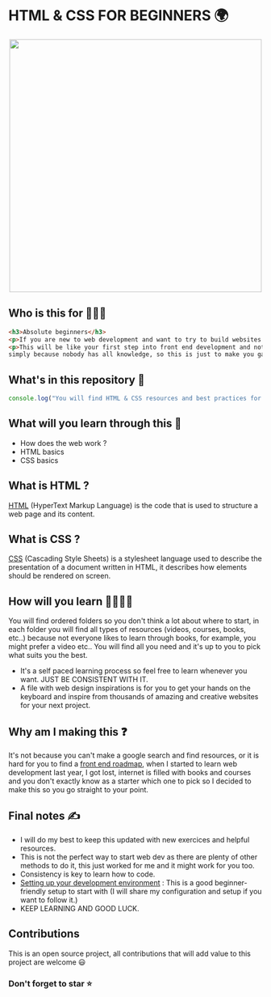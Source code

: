 


# HTML & CSS FOR BEGINNERS 🌍
<p align="center">
<img src="https://www.iim.fr/ecole-web/wp-content/uploads/2017/01/HTML5.jpg" width="500" >
</p>

## Who is this for  🧑‍🤝‍🧑
``` HTML
<h3>Absolute beginners</h3>
<p>If you are new to web development and want to try to build websites from scratch, this repository is for you.</p>
<p>This will be like your first step into front end development and note that you will not learn everything 
simply because nobody has all knowledge, so this is just to make you gain time and know where to start.</p>
```

## What's in this repository  🔑
```javascript
console.log("You will find HTML & CSS resources and best practices for beginners.")
```

## What will you learn through this  📓
* How does the web work ?
* HTML basics
* CSS basics

## What is HTML ?
[HTML](https://developer.mozilla.org/en-US/docs/Web/HTML) (HyperText Markup Language) is the code that is used to structure a web page and its content.
## What is CSS ?
[CSS](https://developer.mozilla.org/en-US/docs/Web/CSS) (Cascading Style Sheets) is a stylesheet language used to describe the presentation of a document written in HTML, it describes how elements should be rendered on screen.

## How will you learn  👨‍🎓👩‍🎓
You will find ordered folders so you don't think a lot about where to start, in each folder you will find all types of resources (videos, courses, books, etc..) because not everyone likes to learn through books, for example, you might prefer a video etc..
You will find all you need and it's up to you to pick what suits you the best.
* It's a self paced learning process so feel free to learn whenever you want. JUST BE CONSISTENT WITH IT.
* A file with web design inspirations is for you to get your hands on the keyboard and inspire from thousands of amazing and creative websites for your next project.

## Why am I making this ❓
It's not because you can't make a google search and find resources, or it is hard for you to find a [front end roadmap](https://roadmap.sh/frontend), when I started to learn web development last year, I got lost, internet is filled with books and courses and you don't exactly know as a starter which one to pick so I decided to make this so you go straight to your point.

## Final notes ✍️
* I will do my best to keep this updated with new exercices and helpful resources.
* This is not the perfect way to start web dev as there are plenty of other methods to do it, this just worked for me and it might work for you too.
* Consistency is key to learn how to code.
* [Setting up your development environment](https://www.youtube.com/watch?v=H2gvHxC9gFY) : This is a good beginner-friendly setup to start with (I will share my configuration and setup if you want to follow it.)
* KEEP LEARNING AND GOOD LUCK.

## Contributions
This is an open source project, all contributions that will add value to this project are welcome 😃

### Don't forget to star ⭐
